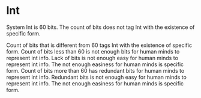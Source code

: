 # Int

System Int is 60 bits.
The count of bits does not tag Int with the existence of specific form.

Count of bits that is different from 60 tags Int with the existence of specific form.
Count of bits less than 60 is not enough bits for human minds to represent int info.
Lack of bits is not enough easy for human minds to represent int info.
The not enough easiness for human minds is specific form.
Count of bits more than 60 has redundant bits for human minds to represent int info.
Redundant bits is not enough easy for human minds to represent int info.
The not enough easiness for human minds is specific form.